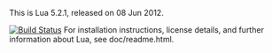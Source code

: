 This is Lua 5.2.1, released on 08 Jun 2012.

[![Build Status](https://secure.travis-ci.org/NLua/lua.png?branch=master)](https://travis-ci.org/NLua/lua)
For installation instructions, license details, and
further information about Lua, see doc/readme.html.

